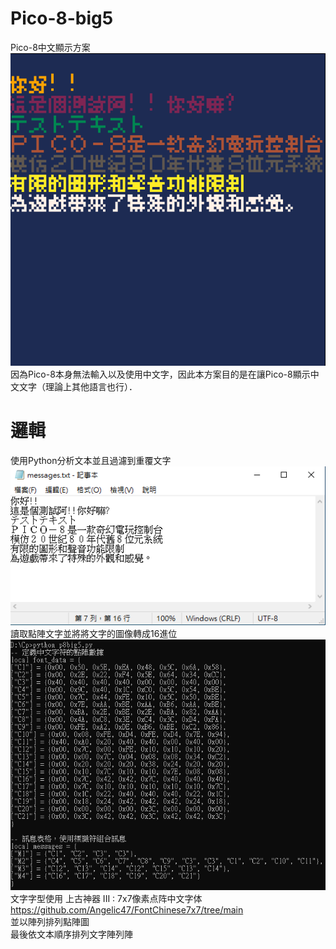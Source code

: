 # Pico-8-big5
Pico-8中文顯示方案  
![image](https://github.com/tupochang/Pico-8-big5/blob/main/Image/PICO-8.png?raw=true)  
因為Pico-8本身無法輸入以及使用中文字，因此本方案目的是在讓Pico-8顯示中文文字（理論上其他語言也行）．　　
# 邏輯
使用Python分析文本並且過濾到重覆文字 
![image](https://github.com/tupochang/Pico-8-big5/blob/main/Image/MES.png?raw=true)  
讀取點陣文字並將將文字的圖像轉成16進位  
![image](https://github.com/tupochang/Pico-8-big5/blob/main/Image/Python.png?raw=true)  
文字字型使用 上古神器 III : 7x7像素点阵中文字体
https://github.com/Angelic47/FontChinese7x7/tree/main  
並以陣列排列點陣圖  
最後依文本順序排列文字陣列陣  

